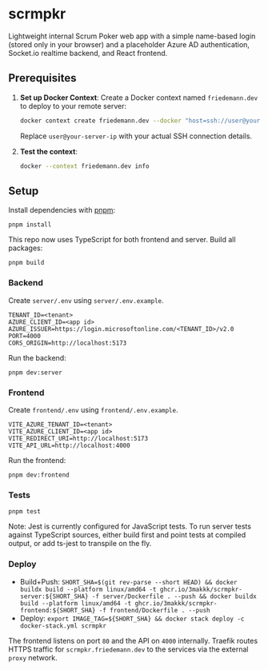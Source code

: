 # scrmpkr

Lightweight internal Scrum Poker web app with a simple name-based login (stored only in your browser) and a placeholder Azure AD authentication, Socket.io realtime backend, and React frontend.

## Prerequisites

1. **Set up Docker Context**: Create a Docker context named `friedemann.dev` to deploy to your remote server:

   ```bash
   docker context create friedemann.dev --docker "host=ssh://user@your-server-ip"
   ```

   Replace `user@your-server-ip` with your actual SSH connection details.

2. **Test the context**:
   ```bash
   docker --context friedemann.dev info
   ```

## Setup

Install dependencies with [pnpm](https://pnpm.io):

```
pnpm install
```

This repo now uses TypeScript for both frontend and server.
Build all packages:

```
pnpm build
```

### Backend

Create `server/.env` using `server/.env.example`.

```
TENANT_ID=<tenant>
AZURE_CLIENT_ID=<app id>
AZURE_ISSUER=https://login.microsoftonline.com/<TENANT_ID>/v2.0
PORT=4000
CORS_ORIGIN=http://localhost:5173
```

Run the backend:

```
pnpm dev:server
```

### Frontend

Create `frontend/.env` using `frontend/.env.example`.

```
VITE_AZURE_TENANT_ID=<tenant>
VITE_AZURE_CLIENT_ID=<app id>
VITE_REDIRECT_URI=http://localhost:5173
VITE_API_URL=http://localhost:4000
```

Run the frontend:

```
pnpm dev:frontend
```

### Tests

```
pnpm test
```

Note: Jest is currently configured for JavaScript tests. To run server tests against TypeScript sources, either build first and point tests at compiled output, or add ts-jest to transpile on the fly.

### Deploy

- Build+Push: `SHORT_SHA=$(git rev-parse --short HEAD) && docker buildx build --platform linux/amd64 -t ghcr.io/3makkk/scrmpkr-server:${SHORT_SHA} -f server/Dockerfile . --push && docker buildx build --platform linux/amd64 -t ghcr.io/3makkk/scrmpkr-frontend:${SHORT_SHA} -f frontend/Dockerfile . --push`
- Deploy: `export IMAGE_TAG=${SHORT_SHA} && docker stack deploy -c docker-stack.yml scrmpkr`

The frontend listens on port `80` and the API on `4000` internally. Traefik routes HTTPS traffic for `scrmpkr.friedemann.dev` to the services via the external `proxy` network.
